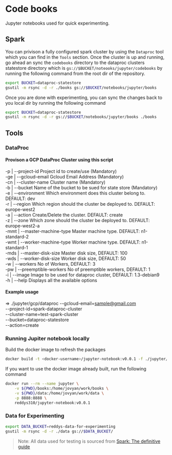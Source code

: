 # Code books

Jupyter notebooks used for quick experimenting.

## Spark

You can privison a fully configured spark cluster by using the `Dataproc` tool which you can find in the `Tools` section. Once the cluster is up and running, go ahead an sync the `codebooks` directory to the dataproc clusters statestore directory which is `gs://$BUCKET/noteooks/jupyter/codebooks` by running the following command from the root dir of the repository.

```sh
export BUCKET=dataproc-statestore
gsutil -m rsync -d -r ./books gs://$BUCKET/notebooks/jupyter/books
```

Once you are done with experimenting, you can sync the changes back to you local dir by running the following command

```sh
export BUCKET=dataproc-statestore
gsutil -m rsync -d -r gs://$BUCKET/notebooks/jupyter/books ./books
```

## Tools

### DataProc

#### Provison a GCP DataProc Cluster using this script

-p   | --project-id              Project id to create/use (Mandatory)  
-ge  | --gcloud-email            Gcloud Email Address (Mandatory)  
-cn  | --cluster-name            Cluster name (Mandatory)  
-b   | --bucket                  Name of the bucket to be sued for state store (Mandatory)  
-e   | --environment             Which environment does this cluster belong to. DEFAULT: dev  
-r   | --region                  Which region should the cluster be deployed to. DEFAULT: europe-west2  
-a   | --action                  Create/Delete the cluster. DEFAULT: create  
-z   | --zone                    Which zone should the cluster be deployed to. DEFAULT: europe-west2-a  
-mmt | --master-machine-type     Master machine type. DEFAULT: n1-standard-2  
-wmt | --worker-machine-type     Worker machine type. DEFAULT: n1-standard-1  
-mds | --master-disk-size        Master disk size, DEFAULT: 100  
-wds | --worker-disk-size        Worker disk size, DEFAULT: 50  
-w   | --workers                 No of Workers, DEFAULT: 3  
-pw  | --preemptible-workers     No of preemptible workers, DEFAULT: 1  
-i   | --image                   Image to be used for dataproc cluster, DEFAULT: 1.3-debian9  
-h   | --help                    Displays all the available options  

#### Example usage

  => ./jupyter/gcp/dataproc --gcloud-email=sample@gmail.com  
          --project-id=spark-dataproc-cluster  
          --cluster-name=test-spark-cluster  
          --bucket=dataproc-statestore  
          --action=create  

### Running Jupiter notebook locally

Build the docker image to refresh the packages

```sh
docker build -t <docker-username>/jupyter-notebook:v0.0.1 -f ./jupyter/local/Dockerfile
```

If you want to use the docker image already built, run the following command

```sh
docker run --rm --name jupyter \
    -v ${PWD}/books:/home/jovyan/work/books \
    -v ${PWD}/data:/home/jovyan/work/data \
    -p 8888:8888 \
    reddys310/jupyter-notebook:v0.0.1
```

### Data for Experimenting

```sh
export DATA_BUCKET=reddys-data-for-experimenting
gsutil -m rsync -d -r ./data gs://$DATA_BUCKET/
```

> Note: All data used for testing is sourced from [Spark: The definitive guide](https://github.com/databricks/Spark-The-Definitive-Guide)
